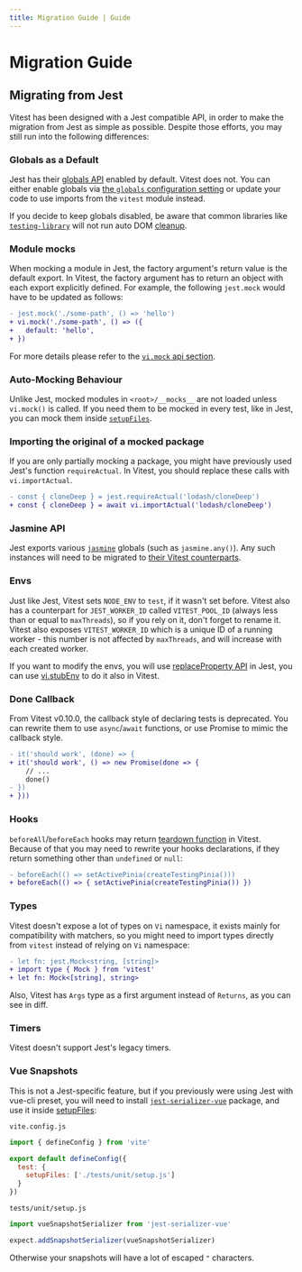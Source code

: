 ```yaml
---
title: Migration Guide | Guide
---
```


# Migration Guide

## Migrating from Jest

Vitest has been designed with a Jest compatible API, in order to make the migration from Jest as simple as possible. Despite those efforts, you may still run into the following differences:

### Globals as a Default

Jest has their [globals API](https://jestjs.io/docs/api) enabled by default. Vitest does not. You can either enable globals via [the `globals` configuration setting](/config/#globals) or update your code to use imports from the `vitest` module instead.

If you decide to keep globals disabled, be aware that common libraries like [`testing-library`](https://testing-library.com/) will not run auto DOM [cleanup](https://testing-library.com/docs/svelte-testing-library/api/#cleanup).

### Module mocks

When mocking a module in Jest, the factory argument's return value is the default export. In Vitest, the factory argument has to return an object with each export explicitly defined. For example, the following `jest.mock` would have to be updated as follows:

```diff
- jest.mock('./some-path', () => 'hello')
+ vi.mock('./some-path', () => ({
+   default: 'hello',
+ })
```

For more details please refer to the [`vi.mock` api section](/api/vi#vi-mock).

### Auto-Mocking Behaviour

Unlike Jest, mocked modules in `<root>/__mocks__` are not loaded unless `vi.mock()` is called. If you need them to be mocked in every test, like in Jest, you can mock them inside [`setupFiles`](/config/#setupfiles).

### Importing the original of a mocked package

If you are only partially mocking a package, you might have previously used Jest's function `requireActual`. In Vitest, you should replace these calls with `vi.importActual`.

```diff
- const { cloneDeep } = jest.requireActual('lodash/cloneDeep')
+ const { cloneDeep } = await vi.importActual('lodash/cloneDeep')
```

### Jasmine API

Jest exports various [`jasmine`](https://jasmine.github.io/) globals (such as `jasmine.any()`). Any such instances will need to be migrated to [their Vitest counterparts](/api/).

### Envs

Just like Jest, Vitest sets `NODE_ENV` to `test`, if it wasn't set before. Vitest also has a counterpart for `JEST_WORKER_ID` called `VITEST_POOL_ID` (always less than or equal to `maxThreads`), so if you rely on it, don't forget to rename it. Vitest also exposes `VITEST_WORKER_ID` which is a unique ID of a running worker - this number is not affected by `maxThreads`, and will increase with each created worker.

If you want to modify the envs, you will use [replaceProperty API](https://jestjs.io/docs/jest-object#jestreplacepropertyobject-propertykey-value) in Jest, you can use [vi.stubEnv](https://vitest.dev/api/vi.html#vi-stubenv) to do it also in Vitest. 

### Done Callback

From Vitest v0.10.0, the callback style of declaring tests is deprecated. You can rewrite them to use `async`/`await` functions, or use Promise to mimic the callback style.

```diff
- it('should work', (done) => {
+ it('should work', () => new Promise(done => {
    // ...
    done()
- })
+ }))
```

### Hooks

`beforeAll`/`beforeEach` hooks may return [teardown function](/api/#setup-and-teardown) in Vitest. Because of that you may need to rewrite your hooks declarations, if they return something other than `undefined` or `null`:

```diff
- beforeEach(() => setActivePinia(createTestingPinia()))
+ beforeEach(() => { setActivePinia(createTestingPinia()) })
```

### Types

Vitest doesn't expose a lot of types on `Vi` namespace, it exists mainly for compatibility with matchers, so you might need to import types directly from `vitest` instead of relying on `Vi` namespace:

```diff
- let fn: jest.Mock<string, [string]>
+ import type { Mock } from 'vitest'
+ let fn: Mock<[string], string>
```

Also, Vitest has `Args` type as a first argument instead of `Returns`, as you can see in diff.

### Timers

Vitest doesn't support Jest's legacy timers.

### Vue Snapshots

This is not a Jest-specific feature, but if you previously were using Jest with vue-cli preset, you will need to install [`jest-serializer-vue`](https://github.com/eddyerburgh/jest-serializer-vue) package, and use it inside [setupFiles](/config/#setupfiles):

`vite.config.js`

```js
import { defineConfig } from 'vite'

export default defineConfig({
  test: {
    setupFiles: ['./tests/unit/setup.js']
  }
})
```

`tests/unit/setup.js`

```js
import vueSnapshotSerializer from 'jest-serializer-vue'

expect.addSnapshotSerializer(vueSnapshotSerializer)
```

Otherwise your snapshots will have a lot of escaped `"` characters.
